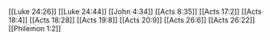 [[Luke 24:26]]
[[Luke 24:44]]
[[John 4:34]]
[[Acts 8:35]]
[[Acts 17:2]]
[[Acts 18:4]]
[[Acts 18:28]]
[[Acts 19:8]]
[[Acts 20:9]]
[[Acts 26:6]]
[[Acts 26:22]]
[[Philemon 1:2]]
